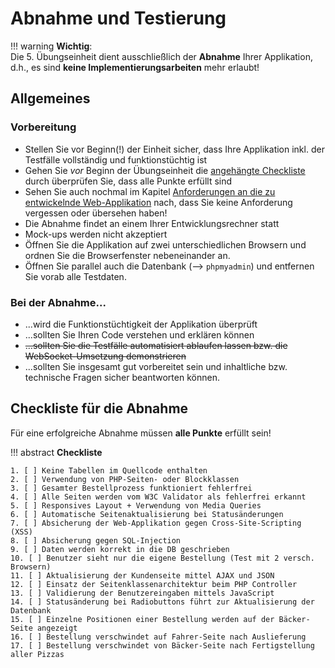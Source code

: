 # Abnahme und Testierung

!!! warning
    **Wichtig**:  
    Die 5. Übungseinheit dient ausschließlich der **Abnahme** Ihrer Applikation, d.h., es sind **keine Implementierungsarbeiten** mehr erlaubt!

## Allgemeines

### Vorbereitung

- Stellen Sie vor Beginn(!) der Einheit sicher, dass Ihre Applikation inkl. der Testfälle vollständig und funktionstüchtig ist
- Gehen Sie *vor* Beginn der Übungseinheit die [angehängte Checkliste](termin5.md#checkliste-fur-die-abnahme) durch überprüfen Sie, dass alle Punkte erfüllt sind
- Sehen Sie auch nochmal im Kapitel [Anforderungen an die zu entwickelnde Web-Applikation](anforderungen.md) nach, dass Sie keine Anforderung vergessen oder übersehen haben!
- Die Abnahme findet an einem Ihrer Entwicklungsrechner statt 
- Mock-ups werden nicht akzeptiert 
- Öffnen Sie die Applikation auf zwei unterschiedlichen Browsern und ordnen Sie die Browserfenster nebeneinander an.
- Öffnen Sie parallel auch die Datenbank (--> `phpmyadmin`) und entfernen Sie vorab alle Testdaten.



### Bei der Abnahme...

- ...wird die Funktionstüchtigkeit der Applikation überprüft
- ...sollten Sie Ihren Code verstehen und erklären können
- ~~...sollten Sie die Testfälle automatisiert ablaufen lassen bzw. die WebSocket-Umsetzung demonstrieren~~
- ...sollten Sie insgesamt gut vorbereitet sein und inhaltliche bzw. technische Fragen sicher beantworten können.


## Checkliste für die Abnahme

Für eine erfolgreiche Abnahme müssen **alle Punkte** erfüllt sein!

!!! abstract
    **Checkliste**

    1. [ ] Keine Tabellen im Quellcode enthalten
    2. [ ] Verwendung von PHP-Seiten- oder Blockklassen
    3. [ ] Gesamter Bestellprozess funktioniert fehlerfrei
    4. [ ] Alle Seiten werden vom W3C Validator als fehlerfrei erkannt
    5. [ ] Responsives Layout + Verwendung von Media Queries
    6. [ ] Automatische Seitenaktualisierung bei Statusänderungen
    7. [ ] Absicherung der Web-Applikation gegen Cross-Site-Scripting (XSS)
    8. [ ] Absicherung gegen SQL-Injection
    9. [ ] Daten werden korrekt in die DB geschrieben
    10. [ ] Benutzer sieht nur die eigene Bestellung (Test mit 2 versch. Browsern)
    11. [ ] Aktualisierung der Kundenseite mittel AJAX und JSON
    12. [ ] Einsatz der Seitenklassenarchitektur beim PHP Controller
    13. [ ] Validierung der Benutzereingaben mittels JavaScript
    14. [ ] Statusänderung bei Radiobuttons führt zur Aktualisierung der Datenbank
    15. [ ] Einzelne Positionen einer Bestellung werden auf der Bäcker-Seite angezeigt
    16. [ ] Bestellung verschwindet auf Fahrer-Seite nach Auslieferung
    17. [ ] Bestellung verschwindet von Bäcker-Seite nach Fertigstellung aller Pizzas 


